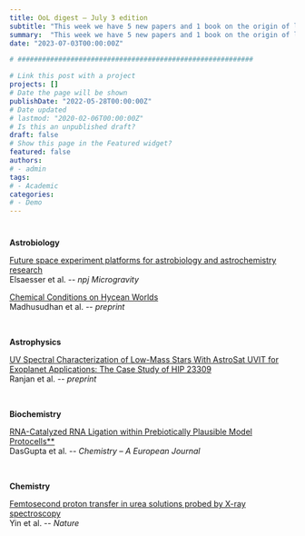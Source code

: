 ```yaml
---
title: OoL digest — July 3 edition
subtitle: "This week we have 5 new papers and 1 book on the origin of life. Enjoy!"
summary:  "This week we have 5 new papers and 1 book on the origin of life. Enjoy!"
date: "2023-07-03T00:00:00Z"

# ##########################################################

# Link this post with a project
projects: []
# Date the page will be shown
publishDate: "2022-05-28T00:00:00Z"
# Date updated
# lastmod: "2020-02-06T00:00:00Z"
# Is this an unpublished draft?
draft: false
# Show this page in the Featured widget?
featured: false
authors:
# - admin
tags:
# - Academic
categories:
# - Demo
---
```


# ##########################################################

**Astrobiology**

[Future space experiment platforms for astrobiology and astrochemistry research](https://doi.org/10.1038/s41526-023-00292-1) <br> Elsaesser et al. -- *npj Microgravity*

[Chemical Conditions on Hycean Worlds](https://doi.org/10.48550/arXiv.2306.13706) <br> Madhusudhan et al. -- *preprint*

<br>

**Astrophysics**

[UV Spectral Characterization of Low-Mass Stars With AstroSat UVIT for Exoplanet Applications: The Case Study of HIP 23309](https://doi.org/10.48550/arXiv.2306.16470) <br> Ranjan et al. -- *preprint*

<br>

**Biochemistry**

[RNA-Catalyzed RNA Ligation within Prebiotically Plausible Model Protocells**](https://doi.org/10.1002/chem.202301376) <br> DasGupta et al. -- *Chemistry – A European Journal*

<br>

**Chemistry**

[Femtosecond proton transfer in urea solutions probed by X-ray spectroscopy](https://doi.org/10.1038/s41586-023-06182-6) <br> Yin et al. -- *Nature*

<br>


